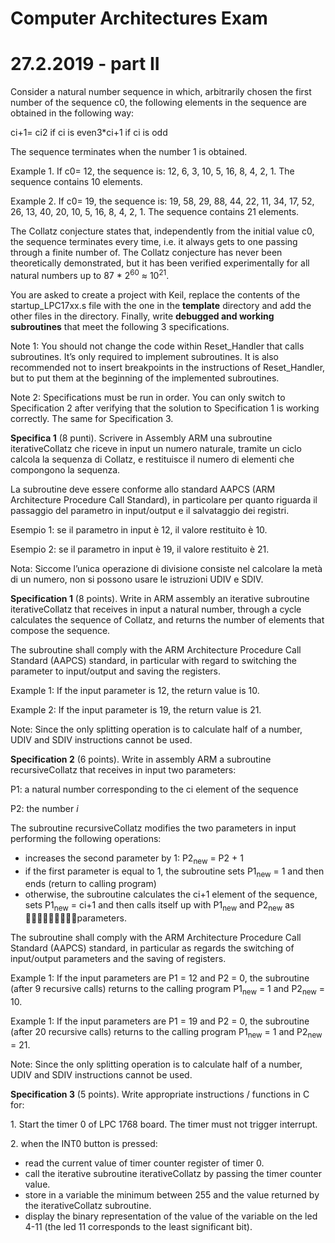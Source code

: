 ﻿# **Computer Architectures Exam**
# **27.2.2019 - part II**


Consider a natural number sequence in which, arbitrarily chosen the first number of the sequence c0, the following elements in the sequence are obtained in the following way:

ci+1= ci2          if ci is even3\*ci+1       if ci is odd

The sequence terminates when the number 1 is obtained.

Example 1. If c0= 12, the sequence is: 12, 6, 3, 10, 5, 16, 8, 4, 2, 1. The sequence contains 10 elements.

Example 2. If c0= 19, the sequence is: 19, 58, 29, 88, 44, 22, 11, 34, 17, 52, 26, 13, 40, 20, 10, 5, 16, 8, 4, 2, 1. The sequence contains 21 elements.

The Collatz conjecture states that, independently from the initial value c0, the sequence terminates every time, i.e. it always gets to one passing through a finite number of. The Collatz conjecture has never been theoretically demonstrated, but it has been verified experimentally for all natural numbers up to 87 \* 2<sup>60</sup> ≈ 10<sup>21</sup>.

You are asked to create a project with Keil, replace the contents of the startup\_LPC17xx.s file with the one in the **template** directory and add the other files in the directory. Finally, write **debugged and working subroutines** that meet the following 3 specifications.

Note 1: You should not change the code within Reset\_Handler that calls subroutines. It’s only required to implement subroutines. It is also recommended not to insert breakpoints in the instructions of Reset\_Handler, but to put them at the beginning of the implemented subroutines.

Note 2: Specifications must be run in order. You can only switch to Specification 2 after verifying that the solution to Specification 1 is working correctly. The same for Specification 3.

**Specifica 1** (8 punti). Scrivere in Assembly ARM una subroutine iterativeCollatz che riceve in input un numero naturale, tramite un ciclo calcola la sequenza di Collatz, e restituisce il numero di elementi che compongono la sequenza. 

La subroutine deve essere conforme allo standard AAPCS (ARM Architecture Procedure Call Standard), in particolare per quanto riguarda il passaggio del parametro in input/output e il salvataggio dei registri.

Esempio 1: se il parametro in input è 12, il valore restituito è 10.

Esempio 2: se il parametro in input è 19, il valore restituito è 21.

Nota: Siccome l’unica operazione di divisione consiste nel calcolare la metà di un numero, non si possono usare le istruzioni UDIV e SDIV. 


**Specification 1** (8 points). Write in ARM assembly an iterative subroutine iterativeCollatz that receives in input a natural number, through a cycle calculates the sequence of Collatz, and returns the number of elements that compose the sequence.

The subroutine shall comply with the ARM Architecture Procedure Call Standard (AAPCS) standard, in particular with regard to switching the parameter to input/output and saving the registers.

Example 1: If the input parameter is 12, the return value is 10.

Example 2: If the input parameter is 19, the return value is 21.

Note: Since the only splitting operation is to calculate half of a number, UDIV and SDIV instructions cannot be used.

**Specification 2** (6 points). Write in assembly ARM a subroutine recursiveCollatz that receives in input two parameters:

P1: a natural number corresponding to the ci element of the sequence

P2: the number *i*

The subroutine recursiveCollatz modifies the two parameters in input performing the following operations:

- increases the second parameter by 1: P2<sub>new</sub> = P2 + 1
- if the first parameter is equal to 1, the subroutine sets P1<sub>new</sub> = 1 and then ends (return to calling program)
- otherwise, the subroutine calculates the ci+1 element of the sequence, sets P1<sub>new</sub> =  ci+1 and then calls itself up with P1<sub>new</sub> and P2<sub>new</sub> as parameters.

The subroutine shall comply with the ARM Architecture Procedure Call Standard (AAPCS) standard, in particular as regards the switching of input/output parameters and the saving of registers.

Example 1: If the input parameters are P1 = 12 and P2 = 0, the subroutine (after 9 recursive calls) returns to the calling program P1<sub>new</sub> = 1 and P2<sub>new</sub> = 10.

Example 1: If the input parameters are P1 = 19 and P2 = 0, the subroutine (after 20 recursive calls) returns to the calling program P1<sub>new</sub> = 1 and P2<sub>new</sub> = 21.

Note: Since the only splitting operation is to calculate half of a number, UDIV and SDIV instructions cannot be used.

**Specification 3** (5 points). Write appropriate instructions / functions in C for:

1\. Start the timer 0 of LPC 1768 board. The timer must not trigger interrupt.

2\. when the INT0 button is pressed:

- read the current value of timer counter register of timer 0.
- call the iterative subroutine iterativeCollatz by passing the timer counter value.
- store in a variable the minimum between 255 and the value returned by the iterativeCollatz subroutine.
- display the binary representation of the value of the variable on the led 4-11 (the led 11 corresponds to the least significant bit).
